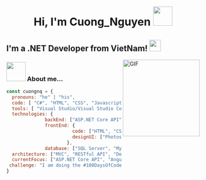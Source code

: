 <h1 align="center"> Hi, I'm Cuong_Nguyen <img src="https://media.giphy.com/media/mGcNjsfWAjY5AEZNw6/giphy.gif" width="50"></h1>
  
## I'm a .NET Developer from VietNam! <img src="https://media.giphy.com/media/WUlplcMpOCEmTGBtBW/giphy.gif" width="30"> 

  <img align="right" alt="GIF" src="https://camo.githubusercontent.com/2309797487e5e969659a3b545c96151807b04120a9cc2985f632ec94ba00c9f3/68747470733a2f2f6d656469612e67697068792e636f6d2f6d656469612f53576f536b4e36447854737a71494b4571762f67697068792e676966"  height="200" />


### <img src="https://media.giphy.com/media/VgCDAzcKvsR6OM0uWg/giphy.gif" width="50"> About me...  

```javascript
const cuongnq = {
  pronouns: "he" | "his",
  code: [ "C#", "HTML", "CSS", "Javascript", "SQL"],
  tools: [ "Visual Studio/Visual Studio Code", "Git", "GitHub/GitLab", "Notepad++", "SQL Server" ],
  technologies: {
              backEnd: ["ASP.NET Core API", "ASP.NET Core MVC"]
              frontEnd: {
                        code: ["HTML", "CSS", "JAVASCRIPT", "JQUERY", "ANGULAR"]
                        designUI: ["Photoshop", "Illustrator", "Figma"]
                      },
              database: ["SQL Server", "MySQL", "Oracle"]
  architecture: ["MVC", "RESTful API", "Design System Pattern"],
  currentFocus: ["ASP.NET Core API", "Angular", "Design UI"]
 challenge: "I am doing the #100DaysOfCode challenge focused on Angular"
}
```







